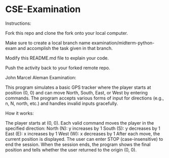 # CSE-Examination

Instructions:

Fork this repo and clone the fork onto your local computer.

Make sure to create a local branch name examination/midterm-python-exam and accomplish the task given in that branch.

Modify this README.md file to explain your code.

Push the activity back to your forked remote repo.


John Marcel Aleman Examination:

This program simulates a basic GPS tracker where the player starts at position (0, 0) and can move North, South, East, or West by entering commands. The program accepts various forms of input for directions (e.g., n, N, north, etc.) and handles invalid inputs gracefully.

How it works:

The player starts at (0, 0).
Each valid command moves the player in the specified direction:
North (N): y increases by 1
South (S): y decreases by 1
East (E): x increases by 1
West (W): x decreases by 1
After each move, the current position is displayed.
The user can enter STOP (case-insensitive) to end the session.
When the session ends, the program shows the final position and tells whether the user returned to the origin (0, 0).
